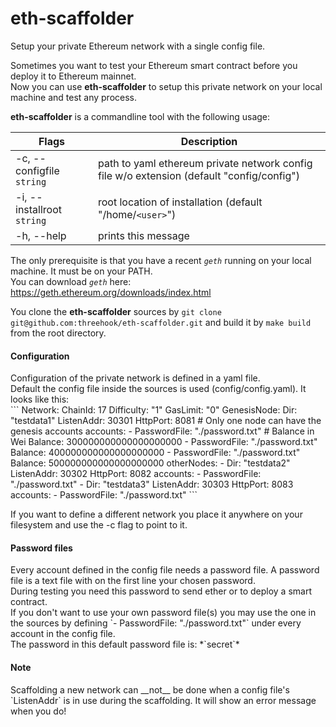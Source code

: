 # eth-scaffolder
Setup your private Ethereum network with a single config file.

Sometimes you want to test your Ethereum smart contract before you deploy it to Ethereum mainnet.<br/>
Now you can use **eth-scaffolder** to setup this private network on your local machine and test any process.

**eth-scaffolder** is a commandline tool with the following usage:<br/>

| Flags                       | Description    
| ------------------------    | ------------- 
| -c, --configfile `string`   | path to yaml ethereum private network config file w/o extension (default "config/config")
| -i, --installroot `string`  | root location of installation (default "/home/`<user>`")
| -h, --help                  | prints this message


The only prerequisite is that you have a recent *`geth`* running on your local machine. It must be on your PATH.<br/>
You can download *`geth`* here: https://geth.ethereum.org/downloads/index.html<br/>

You clone the **eth-scaffolder** sources by `git clone git@github.com:threehook/eth-scaffolder.git` and build it by `make build` from the root directory.

<H4>Configuration</H4>
Configuration of the private network is defined in a yaml file.<br/>
Default the config file inside the sources is used (config/config.yaml). It looks like this:<br/>
```
Network:
  ChainId: 17
  Difficulty: "1"
  GasLimit: "0"
  GenesisNode:
    Dir: "testdata1"
    ListenAddr: 30301
    HttpPort: 8081
      # Only one node can have the genesis accounts
    accounts:
      - PasswordFile: "./password.txt"
        # Balance in Wei
        Balance: 300000000000000000000
      - PasswordFile: "./password.txt"
        Balance: 400000000000000000000
      - PasswordFile: "./password.txt"
        Balance: 500000000000000000000
  otherNodes:
    - Dir: "testdata2"
      ListenAddr: 30302
      HttpPort: 8082
      accounts:
        - PasswordFile: "./password.txt"
    - Dir: "testdata3"
      ListenAddr: 30303
      HttpPort: 8083
      accounts:
        - PasswordFile: "./password.txt"
```

If you want to define a different network you place it anywhere on your filesystem and use the -c flag to point to it.

<H4>Password files</H4>
Every account defined in the config file needs a password file.
A password file is a text file with on the first line your chosen password.<br/>
During testing you need this password to send ether or to deploy a smart contract.<br/>
If you don't want to use your own password file(s) you may use the one in the sources by defining `- PasswordFile: "./password.txt"` under every account in the config file.<br/> 
The password in this default password file is: *`secret`*


<H4>Note</H4>
Scaffolding a new network can __not__ be done when a config file's `ListenAddr` is in use during the scaffolding.
It will show an error message when you do!
 